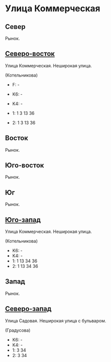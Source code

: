 # Улица Коммерческая

## Север

Рынок.

## [Северо-восток](./10610095.md)

Улица Коммерческая.
Неширокая улица.

(Котельникова)

* F:    -

* K6:   -
* K4:   -
* 1:    1   3  13  36
* 2:    1   3  13  36

## Восток

Рынок.

## Юго-восток

Рынок.

## Юг

Рынок.

## [Юго-запад](./10605105.md)

Улица Коммерческая.
Неширокая улица.

(Котельникова)

* K6:   -
* K4:   -
* 1:    1   13  34  36
* 2:    1   13  34  36

## Запад

Рынок.

## [Северо-запад](./10602100.md)

Улица Садовая.
Неширокая улица с бульваром.

(Градусова)

* K6:   -
* K4:   -
* 1:    3   34
* 2:    3   34
